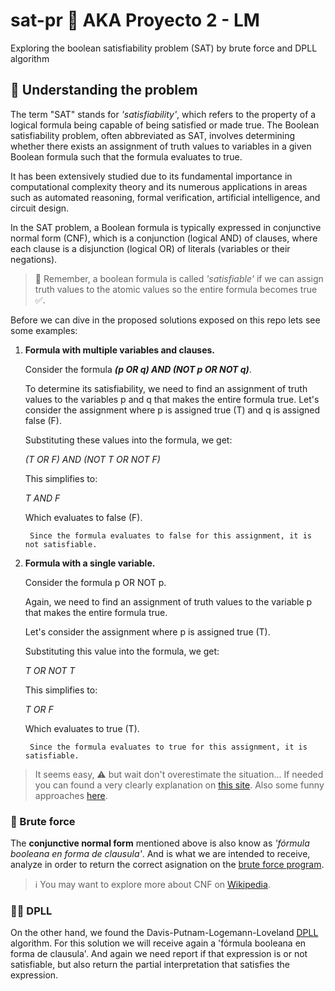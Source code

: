 # sat-pr 👾 AKA Proyecto 2 - LM

Exploring the boolean satisfiability problem (SAT) by brute force and DPLL algorithm

## 🧐 Understanding the problem

The term "SAT" stands for *'satisfiability'*, which refers to the property of a logical formula being capable of being satisfied or made true. The Boolean satisfiability problem, often abbreviated as SAT, involves determining whether there exists an assignment of truth values to variables in a given Boolean formula such that the formula evaluates to true. 

It has been extensively studied due to its fundamental importance in computational complexity theory and its numerous applications in areas such as automated reasoning, formal verification, artificial intelligence, and circuit design.

In the SAT problem, a Boolean formula is typically expressed in conjunctive normal form (CNF), which is a conjunction (logical AND) of clauses, where each clause is a disjunction (logical OR) of literals (variables or their negations).

> 🧠 Remember, a boolean formula is called *'satisfiable'* if we can assign truth values to the atomic values so the entire formula becomes true ✅.

Before we can dive in the proposed solutions exposed on this repo lets see some examples:

1. **Formula with multiple variables and clauses.**

    Consider the formula ***(p OR q) AND (NOT p OR NOT q)***.
    
    To determine its satisfiability, we need to find an assignment of truth values to the variables p and q that makes the entire formula true. Let's consider the assignment where p is assigned true (T) and q is assigned false (F).

    Substituting these values into the formula, we get:
    
    *(T OR F) AND (NOT T OR NOT F)*

    This simplifies to:

    *T AND F*

    Which evaluates to false (F).

        Since the formula evaluates to false for this assignment, it is not satisfiable.

2. **Formula with a single variable.**

    Consider the formula p OR NOT p. 
    
    Again, we need to find an assignment of truth values to the variable p that makes the entire formula true.

    Let's consider the assignment where p is assigned true (T).

    Substituting this value into the formula, we get:

    *T OR NOT T*

    This simplifies to:

    *T OR F*

    Which evaluates to true (T).

        Since the formula evaluates to true for this assignment, it is satisfiable.

> It seems easy, ⚠️ but wait don't overestimate the situation... If needed you can found a very clearly explanation on [this site](https://davefernig.com/2018/05/07/solving-sat-in-python/). Also some funny approaches [here](https://math.stackexchange.com/questions/86210/what-is-the-3-sat-problem).

### 🦾 Brute force

The **conjunctive normal form** mentioned above is also know as *'fórmula booleana en forma de clausula'*. And is what we are intended to receive, analyze in order to return the correct asignation on the [brute force program](./brute-force/).  

> ℹ️ You may want to explore more about CNF on [Wikipedia](https://es.wikipedia.org/wiki/Forma_normal_conjuntiva).

### 👩‍💻 DPLL

On the other hand, we found the Davis-Putnam-Logemann-Loveland [DPLL](https://en.wikipedia.org/wiki/DPLL_algorithm) algorithm. For this solution we will receive again a 'fórmula booleana en forma de clausula'. And again we need report if that expression is or not satisfiable, but also return the partial interpretation that satisfies the expression.
